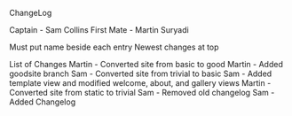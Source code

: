 ChangeLog

Captain - Sam Collins
First Mate - Martin Suryadi

Must put name beside each entry
Newest changes at top

List of Changes
Martin - Converted site from basic to good
Martin - Added goodsite branch
Sam - Converted site from trivial to basic
Sam - Added template view and modified welcome, about, and gallery views
Martin - Converted site from static to trivial
Sam - Removed old changelog
Sam - Added Changelog


